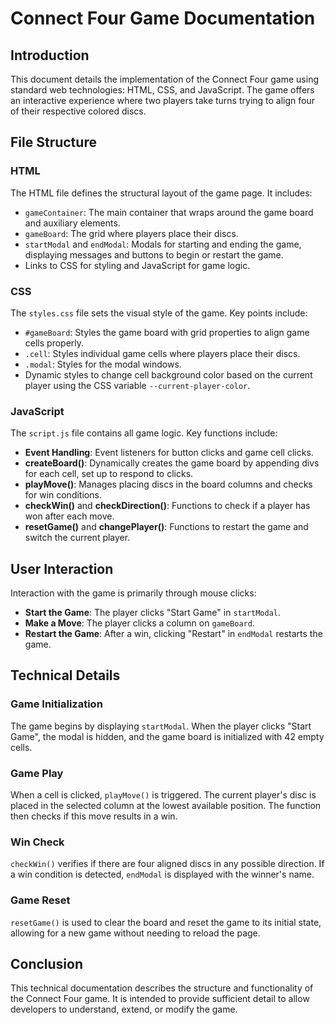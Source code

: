 # Connect Four Game Documentation

## Introduction
This document details the implementation of the Connect Four game using standard web technologies: HTML, CSS, and JavaScript. The game offers an interactive experience where two players take turns trying to align four of their respective colored discs.

## File Structure

### HTML
The HTML file defines the structural layout of the game page. It includes:
- `gameContainer`: The main container that wraps around the game board and auxiliary elements.
- `gameBoard`: The grid where players place their discs.
- `startModal` and `endModal`: Modals for starting and ending the game, displaying messages and buttons to begin or restart the game.
- Links to CSS for styling and JavaScript for game logic.

### CSS
The `styles.css` file sets the visual style of the game. Key points include:
- `#gameBoard`: Styles the game board with grid properties to align game cells properly.
- `.cell`: Styles individual game cells where players place their discs.
- `.modal`: Styles for the modal windows.
- Dynamic styles to change cell background color based on the current player using the CSS variable `--current-player-color`.

### JavaScript
The `script.js` file contains all game logic. Key functions include:
- **Event Handling**: Event listeners for button clicks and game cell clicks.
- **createBoard()**: Dynamically creates the game board by appending divs for each cell, set up to respond to clicks.
- **playMove()**: Manages placing discs in the board columns and checks for win conditions.
- **checkWin()** and **checkDirection()**: Functions to check if a player has won after each move.
- **resetGame()** and **changePlayer()**: Functions to restart the game and switch the current player.

## User Interaction
Interaction with the game is primarily through mouse clicks:
- **Start the Game**: The player clicks "Start Game" in `startModal`.
- **Make a Move**: The player clicks a column on `gameBoard`.
- **Restart the Game**: After a win, clicking "Restart" in `endModal` restarts the game.

## Technical Details

### Game Initialization
The game begins by displaying `startModal`. When the player clicks "Start Game", the modal is hidden, and the game board is initialized with 42 empty cells.

### Game Play
When a cell is clicked, `playMove()` is triggered. The current player's disc is placed in the selected column at the lowest available position. The function then checks if this move results in a win.

### Win Check
`checkWin()` verifies if there are four aligned discs in any possible direction. If a win condition is detected, `endModal` is displayed with the winner's name.

### Game Reset
`resetGame()` is used to clear the board and reset the game to its initial state, allowing for a new game without needing to reload the page.

## Conclusion
This technical documentation describes the structure and functionality of the Connect Four game. It is intended to provide sufficient detail to allow developers to understand, extend, or modify the game.

